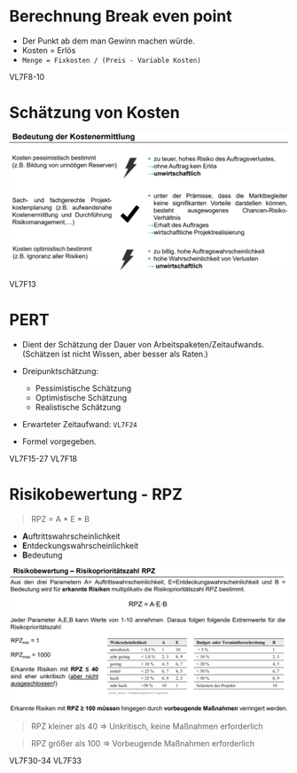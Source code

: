 # Berechnung Break even point
- Der Punkt ab dem man Gewinn machen würde.
- Kosten = Erlös
- `Menge = Fixkosten / (Preis - Variable Kosten)`

VL7F8-10

# Schätzung von Kosten
![](./Kosten.PNG)

VL7F13

# PERT
- Dient der Schätzung der Dauer von Arbeitspaketen/Zeitaufwands. (Schätzen ist nicht Wissen, aber besser als Raten.)
- Dreipunktschätzung:
  - Pessimistische Schätzung
  - Optimistische Schätzung
  - Realistische Schätzung
- Erwarteter Zeitaufwand: `VL7F24`


- Formel vorgegeben.

VL7F15-27
VL7F18

# Risikobewertung - RPZ
> RPZ = A * E * B

- **A**uftrittswahrscheinlichkeit
- **E**ntdeckungswahrscheinlichkeit
- **B**edeutung

![](./RPZ.PNG)

> RPZ kleiner als 40 => Unkritisch, keine Maßnahmen erforderlich

> RPZ größer als 100 => Vorbeugende Maßnahmen erforderlich

VL7F30-34
VL7F33
